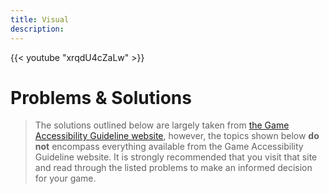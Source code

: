 ```yaml
---
title: Visual
description:
---
```


{{< youtube "xrqdU4cZaLw" >}}

# Problems & Solutions

> The solutions outlined below are largely taken from [the Game Accessibility Guideline website](http://gameaccessibilityguidelines.com/full-list/), however, the topics shown below **do not** encompass everything available from the Game Accessibility Guideline website. It is strongly recommended that you visit that site and read through the listed problems to make an informed decision for your game. 